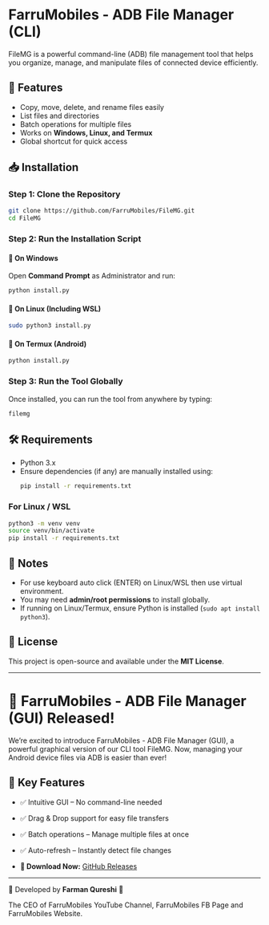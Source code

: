 # FarruMobiles - ADB File Manager (CLI)

FileMG is a powerful command-line (ADB) file management tool that helps you organize, manage, and manipulate files of connected device efficiently.

## 🚀 Features

- Copy, move, delete, and rename files easily
- List files and directories
- Batch operations for multiple files
- Works on **Windows, Linux, and Termux**
- Global shortcut for quick access

## 📥 Installation

### **Step 1: Clone the Repository**

```sh
git clone https://github.com/FarruMobiles/FileMG.git
cd FileMG
```

### **Step 2: Run the Installation Script**

#### 🔹 On **Windows**

Open **Command Prompt** as Administrator and run:

```sh
python install.py
```

#### 🔹 On **Linux (Including WSL)**

```sh
sudo python3 install.py
```

#### 🔹 On **Termux (Android)**

```sh
python install.py
```

### **Step 3: Run the Tool Globally**

Once installed, you can run the tool from anywhere by typing:

```sh
filemg
```

## 🛠 Requirements

- Python 3.x
- Ensure dependencies (if any) are manually installed using:
  ```sh
  pip install -r requirements.txt
  ```

### For Linux / WSL

```sh
python3 -m venv venv
source venv/bin/activate
pip install -r requirements.txt
```

## 📝 Notes

- For use keyboard auto click (ENTER) on Linux/WSL then use virtual environment.
- You may need **admin/root permissions** to install globally.
- If running on Linux/Termux, ensure Python is installed (`sudo apt install python3`).

## 🔗 License

This project is open-source and available under the **MIT License**.

---


# 🚀 FarruMobiles - ADB File Manager (GUI) Released!

We’re excited to introduce FarruMobiles - ADB File Manager (GUI), a powerful graphical version of our CLI tool FileMG. Now, managing your Android device files via ADB is easier than ever!

## 🎯 Key Features

- ✅ Intuitive GUI – No command-line needed
- ✅ Drag & Drop support for easy file transfers
- ✅ Batch operations – Manage multiple files at once
- ✅ Auto-refresh – Instantly detect file changes

- **🔗 Download Now:** [GitHub Releases](https://github.com/FarruMobiles/FileMG/releases)
  
---

📌 Developed by **Farman Qureshi** 🚀

The CEO of FarruMobiles YouTube Channel, FarruMobiles FB Page and FarruMobiles Website.
